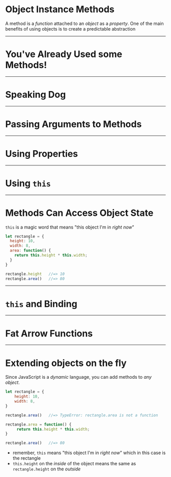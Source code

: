 # Object Instance Methods

A method is a *function* attached to an *object* as a *property*. One of the main benefits of using objects is to create a predictable abstraction

---

# You've Already Used some Methods!

---

# Speaking Dog

---

# Passing Arguments to Methods

---

# Using Properties

---

# Using `this`

---

# Methods Can Access Object State

`this` is a magic word that means "this object I'm in *right now*"

```js
let rectangle = {
  height: 10,
  width: 8,
  area: function() {
    return this.height * this.width;
  }
}

rectangle.height   //=> 10
rectangle.area()   //=> 80
```

---

# `this` and Binding

---

# Fat Arrow Functions

---

# Extending objects on the fly

Since JavaScript is a *dynamic* language,
you can add methods to *any object*.


```js
let rectangle = {
    height: 10,
    width: 8,
}

rectangle.area()   //=> TypeError: rectangle.area is not a function

rectangle.area = function() {
     return this.height * this.width;
}

rectangle.area()   //=> 80
```

* remember, `this` means "this object I'm in *right now*" which in this case is the rectangle
* `this.height` on the *inside* of the object means the same as `rectangle.height` on the *outside*
